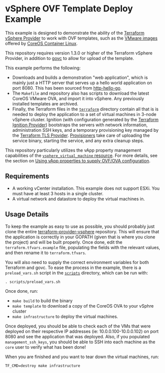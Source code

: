 # vSphere OVF Template Deploy Example

This example is designed to demonstrate the ability of the [Terraform vSphere
Provider][ref-tf-vsphere] to work with OVF templates, such as the [VMware
images][ref-coreos-vsphere] offered by [CoreOS Container
Linux][ref-coreos-linux].

[ref-tf-vsphere]: https://www.terraform.io/docs/providers/vsphere/index.html
[ref-coreos-vsphere]: https://coreos.com/os/docs/latest/booting-on-vmware.html
[ref-coreos-linux]: https://coreos.com/os/docs/latest/

This repository requires version 1.3.0 or higher of the Terraform vSphere
Provider, in addition to [govc][ref-govc] to allow for upload of the template.

[ref-govc]: https://github.com/vmware/govmomi/tree/master/govc

This example performs the following:

* Downloads and builds a demonstration "web application", which is mainly just a
  HTTP server that serves up a hello world application on port 8080. This has
  been sourced from [http-hello-go][ref-http-hello-go].
* The `Makefile` and repository also has scripts to download the latest CoreOS
  VMware OVA, and import it into vSphere. Any previously installed templates are
  archived.
* Finally, the Terraform files in the [`terraform`](terraform/) directory
  contain all that is is needed to deploy the application to a set of virtual
  machines in 3-node vSphere cluster. Ignition (with configuration generated by
  the [Terraform Ignition Provider][ref-tf-provider-ignition]) bootstraps the
  servers with network information, administration SSH keys, and a temporary
  provisioning key managed by the [Terraform TLS Provider][ref-tf-provider-tls].
  [Provisioners][ref-terraform-provisioners] take care of uploading the service
  binary, starting the service, and any extra cleanup steps.

[ref-http-hello-go]: https://github.com/vancluever/http-hello-go
[ref-tf-provider-ignition]: https://www.terraform.io/docs/providers/ignition/index.html
[ref-tf-provider-tls]: https://www.terraform.io/docs/providers/tls/index.html
[ref-terraform-provisioners]: https://www.terraform.io/docs/provisioners/index.html

This repository particularly utilizes the vApp property management capabilities
of the [`vsphere_virtual_machine` resource][ref-tf-vsphere-vm]. For more
details, see the section on [Using vApp properties to supply OVF/OVA
configuration][ref-tf-vsphere-vm-vapp].

[ref-tf-vsphere-vm]: https://www.terraform.io/docs/providers/vsphere/r/virtual_machine.html
[ref-tf-vsphere-vm-vapp]: https://www.terraform.io/docs/providers/vsphere/r/virtual_machine.html#using-vapp-properties-to-supply-ovf-ova-configuration

## Requirements

* A working vCenter installation. This example does not support ESXi. You must
  have at least 3 hosts in a single cluster.
* A virtual network and datastore to deploy the virtual machines in.

## Usage Details

To keep the example as easy to use as possible, you should probably just clone
the entire [terraform-provider-vsphere][ref-tf-vsphere-github] repository. This
will ensure that the application is correctly in your GOPATH (given that is
where you clone the project) and will be built properly. Once done, edit the
`terraform.tfvars.example` file, populating the fields with the relevant values,
and then rename it to `terraform.tfvars`. 

You will also need to supply the correct environment variables for both
Terraform and govc. To ease the process in the example, there is a
`preload_vars.sh` script in the [`scripts`](scripts/) directory, which can be
run with:

```
. scripts/preload_vars.sh
```

[ref-tf-vsphere-github]: https://github.com/terraform-providers/terraform-provider-vsphere

Once done, run:

* `make build` to build the binary
* `make template` to download a copy of the CoreOS OVA to your vSphre cluster
* `make infrastructure` to deploy the virtual machines.

Once deployed, you should be able to check each of the VMs that were deployed on
their respective IP addresses (ie: 10.0.0.100-10.0.0.102) on port 8080 and see
the application that was deployed. Also, if you populated `management_ssh_keys`,
you should be able to SSH into each machine as the `core` user to verify what
has been done!

When you are finished and you want to tear down the virtual machines, run:

```
TF_CMD=destroy make infrastructure
```
